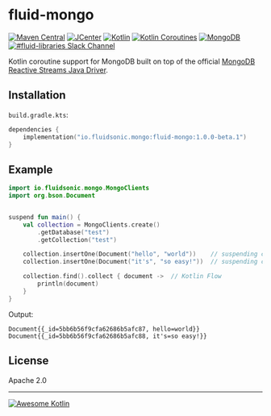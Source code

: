fluid-mongo
===========

[![Maven Central](https://img.shields.io/maven-central/v/io.fluidsonic.mongo/fluid-mongo?label=Maven%20Central)](https://search.maven.org/artifact/io.fluidsonic.mongo/fluid-mongo)
[![JCenter](https://img.shields.io/bintray/v/fluidsonic/kotlin/mongo?label=JCenter)](https://bintray.com/fluidsonic/kotlin/mongo)
[![Kotlin](https://img.shields.io/badge/Kotlin-1.3.50-blue.svg)](https://github.com/JetBrains/kotlin/releases/v1.3.50)
[![Kotlin Coroutines](https://img.shields.io/badge/Kotlin%20Coroutines-1.3.2-blue.svg)](https://github.com/Kotlin/kotlinx.coroutines/releases/tag/1.3.2)
[![MongoDB](https://img.shields.io/badge/MongoDB-Reactive%20Streams%201.12.0-blue.svg)](https://github.com/mongodb/mongo-java-driver-reactivestreams/releases/tag/r1.12.0)
[![#fluid-libraries Slack Channel](https://img.shields.io/badge/slack-%23fluid--libraries-543951.svg?label=Slack)](https://kotlinlang.slack.com/messages/C7UDFSVT2/)

Kotlin coroutine support for MongoDB built on top of the official [MongoDB Reactive Streams Java Driver](https://mongodb.github.io/mongo-java-driver-reactivestreams/1.12/).



Installation
------------

`build.gradle.kts`:
```kotlin
dependencies {
    implementation("io.fluidsonic.mongo:fluid-mongo:1.0.0-beta.1")
}
```


Example
-------

```kotlin
import io.fluidsonic.mongo.MongoClients
import org.bson.Document


suspend fun main() {
    val collection = MongoClients.create()
        .getDatabase("test")
        .getCollection("test")

    collection.insertOne(Document("hello", "world"))    // suspending call
    collection.insertOne(Document("it's", "so easy!"))  // suspending call

    collection.find().collect { document ->  // Kotlin Flow
        println(document)
    }
}
```

Output:

```
Document{{_id=5bb6b56f9cfa62686b5afc87, hello=world}}
Document{{_id=5bb6b56f9cfa62686b5afc88, it's=so easy!}}
```


License
-------

Apache 2.0


--------------------------

[![Awesome Kotlin](https://kotlin.link/awesome-kotlin.svg)](https://github.com/KotlinBy/awesome-kotlin)
